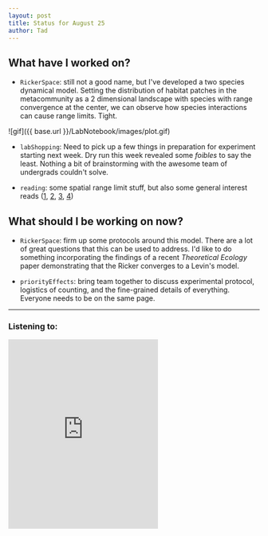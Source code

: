 ```yaml
---
layout: post
title: Status for August 25
author: Tad
---
```


## What have I worked on?

* `RickerSpace`: still not a good name, but I've developed a two species dynamical model. Setting the distribution of habitat patches in the metacommunity as a 2 dimensional landscape with species with range convergence at the center, we can observe how species interactions can cause range limits. Tight.

![gif]({{ base.url }}/LabNotebook/images/plot.gif)

* `labShopping`: Need to pick up a few things in preparation for experiment starting next week. Dry run this week revealed some _foibles_ to say the least. Nothing a bit of brainstorming with the awesome team of undergrads couldn't solve.

* `reading`: some spatial range limit stuff, but also some general interest reads ([1](http://biorxiv.org/content/biorxiv/early/2016/08/23/070789.full.pdf), [2](http://www.annualreviews.org/doi/pdf/10.1146/annurev-phyto-080615-095959), [3](https://peerj.com/articles/2367/?utm_source=summary_email_publication&utm_medium=email&utm_campaign=connection), [4](https://www.researchgate.net/profile/Matias_Arim/publication/272525228_Disentangling_the_effects_of_local_and_regional_processes_on_biodiversity_patterns_through_taxon-contingent_metacommunity_network_analysis/links/54ebb97c0cf2a030519498a0.pdf))



## What should I be working on now?

* `RickerSpace`: firm up some protocols around this model. There are a lot of great questions that this can be used to address. I'd like to do something incorporating the findings of a recent _Theoretical Ecology_ paper demonstrating that the Ricker converges to a Levin's model.

* `priorityEffects`: bring team together to discuss experimental protocol, logistics of counting, and the fine-grained details of everything. Everyone needs to be on the same page.




---

### Listening to:
<iframe src="https://embed.spotify.com/?uri=spotify%3Atrack%3A3Hgs89IBWdvNPrVERRr5uU" width="300" height="380" frameborder="0" allowtransparency="true"></iframe>
 <i class='fa fa-code' style='color:pink'></i>
